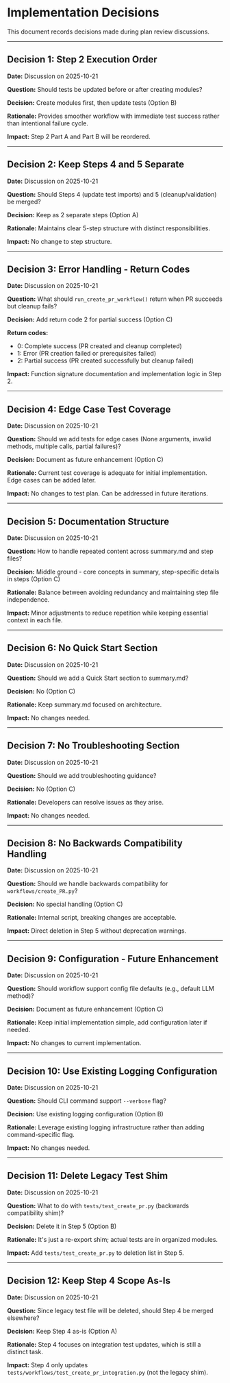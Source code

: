 # Implementation Decisions

This document records decisions made during plan review discussions.

---

## Decision 1: Step 2 Execution Order
**Date:** Discussion on 2025-10-21

**Question:** Should tests be updated before or after creating modules?

**Decision:** Create modules first, then update tests (Option B)

**Rationale:** Provides smoother workflow with immediate test success rather than intentional failure cycle.

**Impact:** Step 2 Part A and Part B will be reordered.

---

## Decision 2: Keep Steps 4 and 5 Separate
**Date:** Discussion on 2025-10-21

**Question:** Should Steps 4 (update test imports) and 5 (cleanup/validation) be merged?

**Decision:** Keep as 2 separate steps (Option A)

**Rationale:** Maintains clear 5-step structure with distinct responsibilities.

**Impact:** No change to step structure.

---

## Decision 3: Error Handling - Return Codes
**Date:** Discussion on 2025-10-21

**Question:** What should `run_create_pr_workflow()` return when PR succeeds but cleanup fails?

**Decision:** Add return code 2 for partial success (Option C)

**Return codes:**
- 0: Complete success (PR created and cleanup completed)
- 1: Error (PR creation failed or prerequisites failed)
- 2: Partial success (PR created successfully but cleanup failed)

**Impact:** Function signature documentation and implementation logic in Step 2.

---

## Decision 4: Edge Case Test Coverage
**Date:** Discussion on 2025-10-21

**Question:** Should we add tests for edge cases (None arguments, invalid methods, multiple calls, partial failures)?

**Decision:** Document as future enhancement (Option C)

**Rationale:** Current test coverage is adequate for initial implementation. Edge cases can be added later.

**Impact:** No changes to test plan. Can be addressed in future iterations.

---

## Decision 5: Documentation Structure
**Date:** Discussion on 2025-10-21

**Question:** How to handle repeated content across summary.md and step files?

**Decision:** Middle ground - core concepts in summary, step-specific details in steps (Option C)

**Rationale:** Balance between avoiding redundancy and maintaining step file independence.

**Impact:** Minor adjustments to reduce repetition while keeping essential context in each file.

---

## Decision 6: No Quick Start Section
**Date:** Discussion on 2025-10-21

**Question:** Should we add a Quick Start section to summary.md?

**Decision:** No (Option C)

**Rationale:** Keep summary.md focused on architecture.

**Impact:** No changes needed.

---

## Decision 7: No Troubleshooting Section
**Date:** Discussion on 2025-10-21

**Question:** Should we add troubleshooting guidance?

**Decision:** No (Option C)

**Rationale:** Developers can resolve issues as they arise.

**Impact:** No changes needed.

---

## Decision 8: No Backwards Compatibility Handling
**Date:** Discussion on 2025-10-21

**Question:** Should we handle backwards compatibility for `workflows/create_PR.py`?

**Decision:** No special handling (Option C)

**Rationale:** Internal script, breaking changes are acceptable.

**Impact:** Direct deletion in Step 5 without deprecation warnings.

---

## Decision 9: Configuration - Future Enhancement
**Date:** Discussion on 2025-10-21

**Question:** Should workflow support config file defaults (e.g., default LLM method)?

**Decision:** Document as future enhancement (Option C)

**Rationale:** Keep initial implementation simple, add configuration later if needed.

**Impact:** No changes to current implementation.

---

## Decision 10: Use Existing Logging Configuration
**Date:** Discussion on 2025-10-21

**Question:** Should CLI command support `--verbose` flag?

**Decision:** Use existing logging configuration (Option B)

**Rationale:** Leverage existing logging infrastructure rather than adding command-specific flag.

**Impact:** No changes needed.

---

## Decision 11: Delete Legacy Test Shim
**Date:** Discussion on 2025-10-21

**Question:** What to do with `tests/test_create_pr.py` (backwards compatibility shim)?

**Decision:** Delete it in Step 5 (Option B)

**Rationale:** It's just a re-export shim; actual tests are in organized modules.

**Impact:** Add `tests/test_create_pr.py` to deletion list in Step 5.

---

## Decision 12: Keep Step 4 Scope As-Is
**Date:** Discussion on 2025-10-21

**Question:** Since legacy test file will be deleted, should Step 4 be merged elsewhere?

**Decision:** Keep Step 4 as-is (Option A)

**Rationale:** Step 4 focuses on integration test updates, which is still a distinct task.

**Impact:** Step 4 only updates `tests/workflows/test_create_pr_integration.py` (not the legacy shim).
